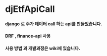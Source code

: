 # djEtfApiCall

#### django 로 주가 데이터 call 하는 api를 만들었습니다.
#### DRF , finance-api 사용

#### 사용 방법 과 개발과정은 wiki에 있습니다.

